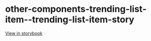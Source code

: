 # other-components-trending-list-item--trending-list-item-story

[View in storybook](https://raw.githack.com/Independent-Digital-News-and-Media-Ltd/indy100-pwamp-sb/PR-570-sb/index.html?path=/story/other-components-trending-list-item--trending-list-item-story)